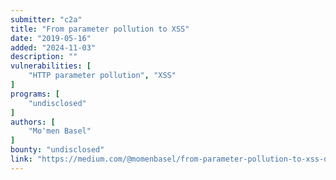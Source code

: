 ```yaml
---
submitter: "c2a"
title: "From parameter pollution to XSS"
date: "2019-05-16"
added: "2024-11-03"
description: ""
vulnerabilities: [
    "HTTP parameter pollution", "XSS"
]
programs: [
    "undisclosed"
]
authors: [
    "Mo'men Basel"
]
bounty: "undisclosed"
link: "https://medium.com/@momenbasel/from-parameter-pollution-to-xss-d095e13be060"
---
```




